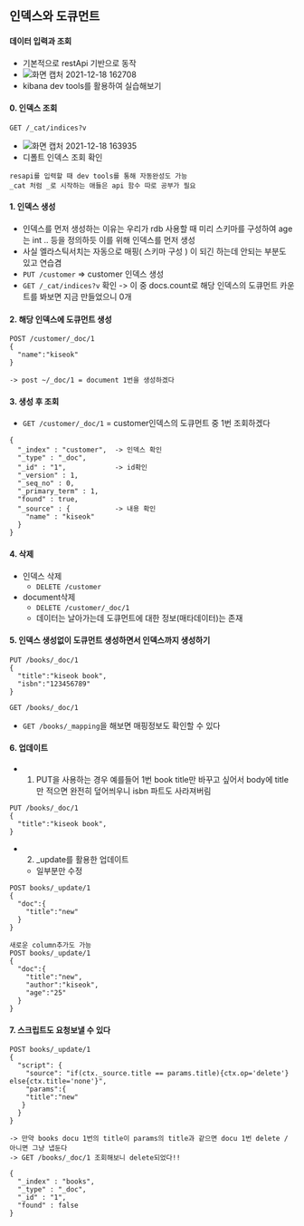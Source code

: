 ## 인덱스와 도큐먼트

#### 데이터 입력과 조회
- 기본적으로 restApi 기반으로 동작
- ![화면 캡처 2021-12-18 162708](https://user-images.githubusercontent.com/62214428/146633236-c715475c-9f0f-452f-bc3d-6bc314a23cf2.png)
- kibana dev tools를 활용하여 실습해보기


#### 0. 인덱스 조회
`GET /_cat/indices?v`
- ![화면 캡처 2021-12-18 163935](https://user-images.githubusercontent.com/62214428/146633576-6880a68b-4dfa-456e-9f23-8c208d174732.png)
- 디폴트 인덱스 조회 확인
```
resapi를 입력할 때 dev tools를 통해 자동완성도 가능
_cat 처럼 _로 시작하는 애들은 api 함수 따로 공부가 필요
```

#### 1. 인덱스 생성
- 인덱스를 먼저 생성하는 이유는 우리가 rdb 사용할 때 미리 스키마를 구성하여 age는 int .. 등을 정의하듯 이를 위해 인덱스를 먼저 생성
- 사실 엘라스틱서치는 자동으로 매핑( 스키마 구성 ) 이 되긴 하는데 안되는 부분도 있고 연습겸
- `PUT /customer` => customer 인덱스 생성
- `GET /_cat/indices?v` 확인 -> 이 중 docs.count로 해당 인덱스의 도큐먼트 카운트를 봐보면 지금 만들었으니 0개
 

#### 2. 해당 인덱스에 도큐먼트 생성
```
POST /customer/_doc/1
{
  "name":"kiseok"
}

-> post ~/_doc/1 = document 1번을 생성하겠다
```

#### 3. 생성 후 조회
- `GET /customer/_doc/1` = customer인덱스의 도큐먼트 중 1번 조회하겠다
```
{
  "_index" : "customer",  -> 인덱스 확인
  "_type" : "_doc",
  "_id" : "1",            -> id확인
  "_version" : 1,
  "_seq_no" : 0,
  "_primary_term" : 1,
  "found" : true,
  "_source" : {           -> 내용 확인
    "name" : "kiseok"
  }
}
```

#### 4. 삭제
- 인덱스 삭제
  - `DELETE /customer`
- document삭제 
  - `DELETE /customer/_doc/1`
  - 데이터는 날아가는데 도큐먼트에 대한 정보(매타데이터)는 존재


#### 5. 인덱스 생성없이 도큐먼트 생성하면서 인덱스까지 생성하기
```
PUT /books/_doc/1
{
  "title":"kiseok book",
  "isbn":"123456789"
}

GET /books/_doc/1
```
- `GET /books/_mapping`을 해보면 매핑정보도 확인할 수 있다  

#### 6. 업데이트
- 1. PUT을 사용하는 경우 예를들어 1번 book title만 바꾸고 싶어서 body에 title만 적으면 완전히 덮어씌우니 isbn 파트도 사라져버림
```
PUT /books/_doc/1
{
  "title":"kiseok book",
}
```
- 2. _update를 활용한 업데이트
  - 일부분만 수정
```
POST books/_update/1
{
  "doc":{
    "title":"new"
  }
}

새로운 column추가도 가능
POST books/_update/1
{
  "doc":{
    "title":"new",
    "author":"kiseok",
    "age":"25"
  }
}
```

#### 7. 스크립트도 요청보낼 수 있다
```
POST books/_update/1
{
  "script": {
    "source": "if(ctx._source.title == params.title){ctx.op='delete'} else{ctx.title='none'}",
    "params":{
    "title":"new"
   }
  }
}

-> 만약 books docu 1번의 title이 params의 title과 같으면 docu 1번 delete / 아니면 그냥 냅둔다
-> GET /books/_doc/1 조회해보니 delete되었다!!

{
  "_index" : "books",
  "_type" : "_doc",
  "_id" : "1",
  "found" : false
}

```







